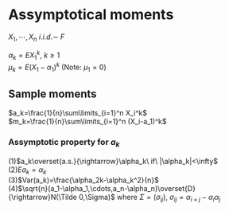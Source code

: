 # Assymptotical moments
  
$X_1,\cdots,X_n\ i.i.d.\sim\ F$  
  
$\alpha_k=EX_1^k,\ k\ge 1$  
$\mu_k=E(X_1-\alpha_1)^k$ (Note: $\mu_1=0$)  
  
## Sample moments
  
$a_k=\frac{1}{n}\sum\limits_{i=1}^n X_i^k$  
$m_k=\frac{1}{n}\sum\limits_{i=1}^n (X_i-a_1)^k$  
  
### Assymptotic property for $a_k$
  
(1)$a_k\overset{a.s.}{\rightarrow}\alpha_k\ if\ |\alpha_k|<\infty$  
(2)$Ea_k=\alpha_k$  
(3)$Var(a_k)=\frac{\alpha_2k-\alpha_k^2}{n}$  
(4)$\sqrt{n}(a_1-\alpha_1,\cdots,a_n-\alpha_n)\overset{D}{\rightarrow}N(\Tilde 0,\Sigma)$ where $\Sigma=(\sigma_{ij}),\ \sigma_{ij}=\alpha_{i+j}-\alpha_i\alpha_j$
